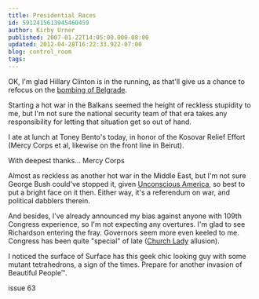 ```yaml
---
title: Presidential Races
id: 5912415613945460459
author: Kirby Urner
published: 2007-01-22T14:05:00.000-08:00
updated: 2012-04-28T16:22:33.922-07:00
blog: control_room
tags: 
---
```


OK, I'm glad Hillary Clinton is in the running, as that'll give us a chance to refocus on the [bombing of Belgrade](http://worldgame.blogspot.com/2006/11/in-quandary.html).

Starting a hot war in the Balkans seemed the height of reckless stupidity to me, but I'm not sure the national security team of that era takes any responsibility for letting that situation get so out of hand.

I ate at lunch at Toney Bento's today, in honor of the Kosovar Relief Effort (Mercy Corps et al, likewise on the front line in Beirut).

[](https://blogger.googleusercontent.com/img/b/R29vZ2xl/AVvXsEi3UWbv-GXOPPWHhq9k1CgikiyHqs5VfRuqN5Q8bhvRFXVBznoUnDpmwmjJVZcs9MEGwyC4cDFK9v5xAjlfm02p0btQjk_GA0j7FRvqPlyQ-eq1rg-iIz4l2u__Q8tguuZcp2BD/s1600-h/kosovo.jpg)With deepest thanks... Mercy Corps

Almost as reckless as another hot war in the Middle East, but I'm not sure George Bush could've stopped it, given [Unconscious America](http://worldgame.blogspot.com/2004/12/team-america-world-police-movie-review_04.html), so best to put a bright face on it then. Either way, it's a referendum on war, and political dabblers therein.

And besides, I've already announced my bias against anyone with 109th Congress experience, so I'm not expecting any overtures. I'm glad to see Richardson entering the fray. Governors seem more even keeled to me. Congress has been quite "special" of late ([Church Lady](http://en.wikipedia.org/wiki/The_Church_Lady) allusion).

I noticed the surface of Surface has this geek chic looking guy with some mutant tetrahedrons, a sign of the times. Prepare for another invasion of Beautiful People™.

[](https://blogger.googleusercontent.com/img/b/R29vZ2xl/AVvXsEgPdG9ud_6OlNFuHoVCurqc_WJtHSZOc5XDNnZ_GDu9MgWxkPOFgOTSiReauxnSaAvUTw7oMhf0TeQgLo9-cBPh0I-GgsLK9rRkBHj4Mfg-6AQprRD9_HeLjNgnlaeaXGC50TuC/s1600-h/surfaceissue.jpg)issue 63